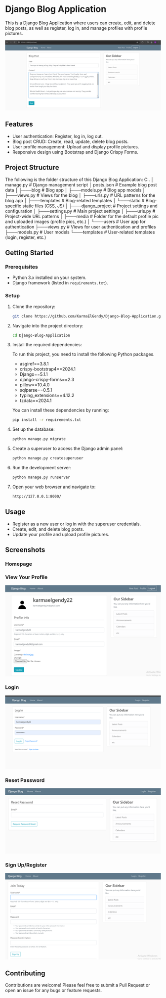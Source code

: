 # Django Blog Application

This is a Django Blog Application where users can create, edit, and delete blog posts, as well as register, log in, and manage profiles with profile pictures.

![NewPost](https://github.com/KarmaElGendy/Django-Blog-Application/blob/main/media/New.png)

## Features
- User authentication: Register, log in, log out.
- Blog post CRUD: Create, read, update, delete blog posts.
- User profile management: Upload and display profile pictures.
- Responsive design using Bootstrap and Django Crispy Forms.

## Project Structure

The following is the folder structure of this Django Blog Application:
C:.
│   manage.py                 # Django management script
│   posts.json                # Example blog post data
│
├───blog                      # Blog app
│   ├───models.py             # Blog app models
│   ├───views.py              # Views for the blog
│   ├───urls.py               # URL patterns for the blog app
│   ├───templates             # Blog-related templates
│   └───static                # Blog-specific static files (CSS, JS)
│
├───django_project            # Project settings and configuration
│   ├───settings.py           # Main project settings
│   ├───urls.py               # Project-wide URL patterns
│
├───media                     # Folder for the default profile pic and uploaded images (profile pics, etc.)
│
└───users                     # User app for authentication
    ├───views.py              # Views for user authentication and profiles
    ├───models.py             # User models
    └───templates             # User-related templates (login, register, etc.)


## Getting Started

### Prerequisites
- Python 3.x installed on your system.
- Django framework (listed in `requirements.txt`).

### Setup

1. Clone the repository:

    ```bash
    git clone https://github.com/KarmaElGendy/Django-Blog-Application.git
    ```

2. Navigate into the project directory:

    ```bash
    cd Django-Blog-Application
    ```

3. Install the required dependencies:
   
    To run this project, you need to install the following Python packages.
    
    - asgiref==3.8.1
    - crispy-bootstrap4==2024.1
    - Django==5.1.1
    - django-crispy-forms==2.3
    - pillow==10.4.0
    - sqlparse==0.5.1
    - typing_extensions==4.12.2
    - tzdata==2024.1
    
    You can install these dependencies by running:

    ```bash
    pip install -r requirements.txt
    ```

5. Set up the database:

    ```bash
    python manage.py migrate
    ```

6. Create a superuser to access the Django admin panel:

    ```bash
    python manage.py createsuperuser
    ```

7. Run the development server:

    ```bash
    python manage.py runserver
    ```

8. Open your web browser and navigate to:

    ```bash
    http://127.0.0.1:8000/
    ```

## Usage

- Register as a new user or log in with the superuser credentials.
- Create, edit, and delete blog posts.
- Update your profile and upload profile pictures.

## Screenshots

### Homepage

### View Your Profile
![Profile](https://github.com/KarmaElGendy/Django-Blog-Application/blob/main/media/Profile.png)

### Login
![Login](https://github.com/KarmaElGendy/Django-Blog-Application/blob/main/media/login.png)

### Reset Password
![Reset Password](https://github.com/KarmaElGendy/Django-Blog-Application/blob/main/media/reset.png)

### Sign Up/Register
![Register](https://github.com/KarmaElGendy/Django-Blog-Application/blob/main/media/register.png)

## Contributing

Contributions are welcome! Please feel free to submit a Pull Request or open an issue for any bugs or feature requests.
